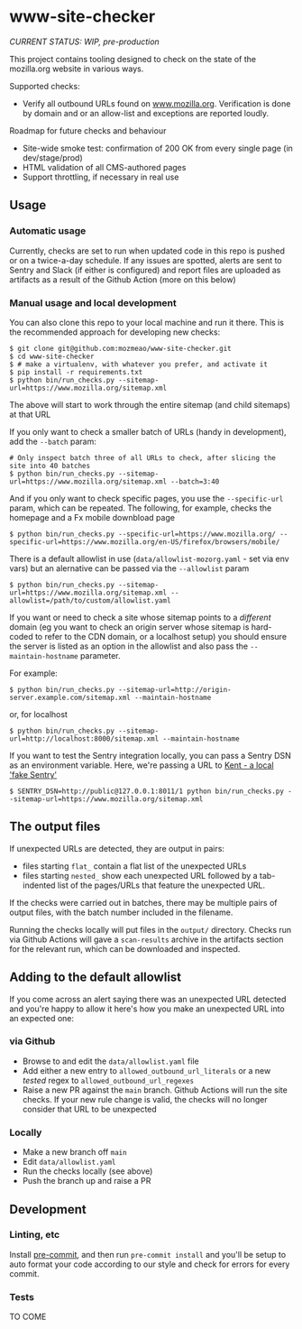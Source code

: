 # www-site-checker

_CURRENT STATUS: WIP, pre-production_

This project contains tooling designed to check on the state of the mozilla.org website in various ways.

Supported checks:

* Verify all outbound URLs found on www.mozilla.org. Verification is done by domain and or an allow-list and exceptions are reported loudly.

Roadmap for future checks and behaviour

* Site-wide smoke test: confirmation of 200 OK from every single page (in dev/stage/prod)
* HTML validation of all CMS-authored pages
* Support throttling, if necessary in real use


## Usage

### Automatic usage
Currently, checks are set to run when updated code in this repo is pushed or on a twice-a-day schedule. If any issues are spotted, alerts are sent to Sentry and Slack (if either is configured) and report files are uploaded as artifacts as a result of the Github Action (more on this below)

### Manual usage and local development
You can also clone this repo to your local machine and run it there. This is the recommended approach for developing new checks:

```
$ git clone git@github.com:mozmeao/www-site-checker.git
$ cd www-site-checker
$ # make a virtualenv, with whatever you prefer, and activate it
$ pip install -r requirements.txt
$ python bin/run_checks.py --sitemap-url=https://www.mozilla.org/sitemap.xml
```
The above will start to work through the entire sitemap (and child sitemaps) at that URL

If you only want to check a smaller batch of URLs (handy in development), add the `--batch` param:
```
# Only inspect batch three of all URLs to check, after slicing the site into 40 batches
$ python bin/run_checks.py --sitemap-url=https://www.mozilla.org/sitemap.xml --batch=3:40
```

And if you only want to check specific pages, you use the `--specific-url` param, which can be repeated. The following, for example, checks the homepage and a Fx mobile downbload page
```
$ python bin/run_checks.py --specific-url=https://www.mozilla.org/ --specific-url=https://www.mozilla.org/en-US/firefox/browsers/mobile/
```

There is a default allowlist in use (`data/allowlist-mozorg.yaml` - set via env vars) but an alernative can be passed via the `--allowlist` param

```
$ python bin/run_checks.py --sitemap-url=https://www.mozilla.org/sitemap.xml --allowlist=/path/to/custom/allowlist.yaml
```

If you want or need to check a site whose sitemap points to a _different_ domain (eg you want to check an origin server whose sitemap is hard-coded to refer to the CDN domain, or a localhost setup) you should ensure the server is listed as an option in the allowlist and also pass the `--maintain-hostname` parameter.

For example:

```
$ python bin/run_checks.py --sitemap-url=http://origin-server.example.com/sitemap.xml --maintain-hostname
```

or, for localhost

```
$ python bin/run_checks.py --sitemap-url=http://localhost:8000/sitemap.xml --maintain-hostname
```



If you want to test the Sentry integration locally, you can pass a Sentry DSN as an environment variable. Here, we're passing a URL to [Kent - a local 'fake Sentry'](https://github.com/willkg/kent)

```
$ SENTRY_DSN=http://public@127.0.0.1:8011/1 python bin/run_checks.py --sitemap-url=https://www.mozilla.org/sitemap.xml
```


## The output files
If unexpected URLs are detected, they are output in pairs:
* files starting `flat_` contain a flat list of the unexpected URLs
* files starting `nested_` show each unexpected URL followed by a tab-indented list of the pages/URLs that feature the unexpected URL.

If the checks were carried out in batches, there may be multiple pairs of output files, with the batch number included in the filename.

Running the checks locally will put files in the `output/` directory.
Checks run via Github Actions will gave a `scan-results` archive in the artifacts section for the relevant run, which can be downloaded and inspected.


## Adding to the default allowlist

If you come across an alert saying there was an unexpected URL detected and you're happy to allow it here's how you make an unexpected URL into an expected one:

### via Github

* Browse to and edit the `data/allowlist.yaml` file
* Add either a new entry to `allowed_outbound_url_literals` or a new _tested_ regex to `allowed_outbound_url_regexes`
* Raise a new PR against the `main` branch. Github Actions will run the site checks. If your new rule change is valid, the checks will no longer consider that URL to be unexpected

### Locally

* Make a new branch off `main`
* Edit `data/allowlist.yaml`
* Run the checks locally (see above)
* Push the branch up and raise a PR

## Development
### Linting, etc
Install [pre-commit](https://pre-commit.com/#install), and then run `pre-commit install` and you'll be setup
to auto format your code according to our style and check for errors for every commit.

### Tests
TO COME
